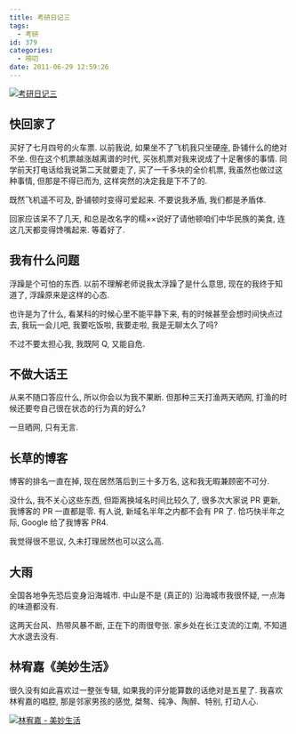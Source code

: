 ```yaml
---
title: 考研日记三
tags:
  - 考研
id: 379
categories:
  - 唠叨
date: 2011-06-29 12:59:26
---
```


[![考研日记三](http://img.beamnote.com/2011/graduate-examination-3.jpg)](http://img.beamnote.com/2011/graduate-examination-3.jpg)<!-- more -->

## 快回家了

买好了七月四号的火车票. 以前我说, 如果坐不了飞机我只坐硬座, 卧铺什么的绝对不坐. 但在这个机票越涨越离谱的时代, 买张机票对我来说成了十足奢侈的事情. 同学前天打电话给我说第二天就要走了, 买了一千多块的全价机票, 我虽然也做过这种事情, 但那是不得已而为, 这样突然的决定我是下不了的.

既然飞机遥不可及, 卧铺顿时变得可爱起来. 不要说我矛盾, 我们都是矛盾体.

回家应该呆不了几天, 和总是改名字的糯××说好了请他顿咱们中华民族的美食, 连这几天都变得馋嘴起来. 等着好了.

## 我有什么问题

浮躁是个可怕的东西. 以前不理解老师说我太浮躁了是什么意思, 现在的我终于知道了, 浮躁原来是这样的心态.

也许是为了什么, 看某科的时候心里不能平静下来, 有的时候甚至会想时间快点过去, 我玩一会儿吧, 我要吃饭啦, 我要走啦, 我是无聊太久了吗?

不过不要太担心我, 我既阿 Q, 又能自危.

## 不做大话王

从来不随口答应什么, 所以你会以为我不果断. 但那种三天打渔两天晒网, 打渔的时候还要夸自己很在状态的行为真的好么?

一旦晒网, 只有无言.

## 长草的博客

博客的排名一直在掉, 现在居然落后到三十多万名, 这和我无暇兼顾密不可分.

没什么, 我不关心这些东西, 但距离换域名时间比较久了, 很多次大家说 PR 更新, 我博客的 PR 一直都是零. 有人说, 新域名半年之内都不会有 PR 了. 恰巧快半年之际, Google 给了我博客 PR4.

我觉得很不思议, 久未打理居然也可以这么高.

## 大雨

全国各地争先恐后变身沿海城市. 中山是不是 (真正的) 沿海城市我很怀疑, 一点海的味道都没有.

这两天台风、热带风暴不断, 正在下的雨很夸张. 家乡处在长江支流的江南, 不知道大水退去没有.

## 林宥嘉《美妙生活》

很久没有如此喜欢过一整张专辑, 如果我的评分能算数的话绝对是五星了. 我喜欢林宥嘉的唱腔, 那是邻家男孩的感觉, 桀骜、纯净、陶醉、特别, 打动人心.

[![林宥嘉 - 美妙生活](http://img.beamnote.com/2011/perfect-life.jpg)](http://img.beamnote.com/2011/perfect-life.jpg)
